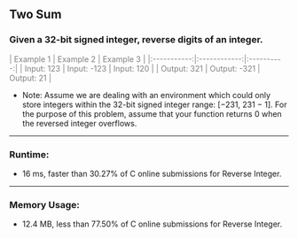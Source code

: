 ## Two Sum

### Given a 32-bit signed integer, reverse digits of an integer.

<p style="color:grey">
| Example 1   | Example 2    | Example 3  |
|:-----------:|:------------:|:----------:|
| Input: 123  | Input: -123  | Input: 120 |
| Output: 321 | Output: -321 | Output: 21 |
</p>

* Note: Assume we are dealing with an environment which could only store integers within the 32-bit signed integer range: [−231,  231 − 1]. For the purpose of this problem, assume that your function returns 0 when the reversed integer overflows.
***
### Runtime: 
* 16 ms, faster than 30.27% of C online submissions for Reverse Integer.
***
### Memory Usage: 
* 12.4 MB, less than 77.50% of C online submissions for Reverse Integer.